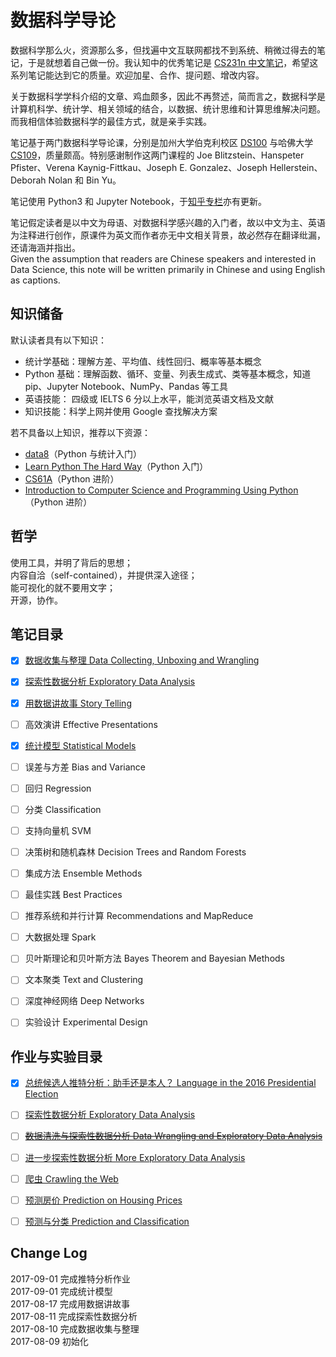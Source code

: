 # 数据科学导论
数据科学那么火，资源那么多，但找遍中文互联网都找不到系统、稍微过得去的笔记，于是就想着自己做一份。我认知中的优秀笔记是 [CS231n 中文笔记](https://zhuanlan.zhihu.com/p/21930884?refer=intelligentunit)，希望这系列笔记能达到它的质量。欢迎加星、合作、提问题、增改内容。

关于数据科学学科介绍的文章、鸡血颇多，因此不再赘述，简而言之，数据科学是计算机科学、统计学、相关领域的结合，以数据、统计思维和计算思维解决问题。而我相信体验数据科学的最佳方式，就是亲手实践。

笔记基于两门数据科学导论课，分别是加州大学伯克利校区 [DS100](http://www.ds100.org/sp17/syllabus) 与哈佛大学 [CS109](http://cs109.github.io/2015/pages/videos.html)，质量颇高。特别感谢制作这两门课程的 Joe Blitzstein、Hanspeter Pfister、Verena Kaynig-Fittkau、Joseph E. Gonzalez、Joseph Hellerstein、Deborah Nolan 和 Bin Yu。

笔记使用 Python3 和 Jupyter Notebook，于[知乎专栏](https://zhuanlan.zhihu.com/introdatascience)亦有更新。

笔记假定读者是以中文为母语、对数据科学感兴趣的入门者，故以中文为主、英语为注释进行创作，原课件为英文而作者亦无中文相关背景，故必然存在翻译纰漏，还请海涵并指出。  
Given the assumption that readers are Chinese speakers and interested in Data Science, this note will be written primarily in Chinese and using English as captions.

## 知识储备
默认读者具有以下知识：
* 统计学基础：理解方差、平均值、线性回归、概率等基本概念
* Python 基础：理解函数、循环、变量、列表生成式、类等基本概念，知道 pip、Jupyter Notebook、NumPy、Pandas 等工具
* 英语技能： 四级或 IELTS 6 分以上水平，能浏览英语文档及文献
* 知识技能：科学上网并使用 Google 查找解决方案

若不具备以上知识，推荐以下资源：
* [data8](http://data8.org)（Python 与统计入门）
* [Learn Python The Hard Way](https://learnpythonthehardway.org/book/)（Python 入门）
* [CS61A](http://cs61a.org)（Python 进阶）
* [Introduction to Computer Science and Programming Using Python](https://courses.edx.org/courses/course-v1:MITx+6.00.1x+2T2017/course/)（Python 进阶）

## 哲学
使用工具，并明了背后的思想；  
内容自洽（self-contained），并提供深入途径；  
能可视化的就不要用文字；  
开源，协作。

## 笔记目录
- [x] [数据收集与整理 Data Collecting, Unboxing and Wrangling](https://nbviewer.jupyter.org/github/iewaij/introDataScience/blob/master/01.%20Data%20Collecting%2C%20Unboxing%20and%20Wrangling.ipynb)

- [x] [探索性数据分析 Exploratory Data Analysis](https://github.com/iewaij/introDataScience/blob/master/02.%20Exploratory%20Data%20Analysis.md)

- [x] [用数据讲故事 Story Telling](https://github.com/iewaij/introDataScience/blob/master/03.%20Story%20Telling.md)

- [ ] 高效演讲 Effective Presentations

- [x] [统计模型 Statistical Models](https://github.com/iewaij/introDataScience/blob/master/04.%20Statistical%20Models.md)

- [ ] 误差与方差 Bias and Variance

- [ ] 回归 Regression

- [ ] 分类 Classification

- [ ] 支持向量机 SVM

- [ ] 决策树和随机森林 Decision Trees and Random Forests

- [ ] 集成方法 Ensemble Methods

- [ ] 最佳实践 Best Practices

- [ ] 推荐系统和并行计算 Recommendations and MapReduce

- [ ] 大数据处理 Spark

- [ ] 贝叶斯理论和贝叶斯方法 Bayes Theorem and Bayesian Methods

- [ ] 文本聚类 Text and Clustering

- [ ] 深度神经网络 Deep Networks

- [ ] 实验设计 Experimental Design

## 作业与实验目录

- [x] [总统候选人推特分析：助手还是本人？ Language in the 2016 Presidential Election](https://github.com/iewaij/introDataScience/blob/master/material/homework/DS%20100/hw2/hw2.ipynb)
- [ ] [探索性数据分析 Exploratory Data Analysis](https://github.com/iewaij/introDataScience/blob/master/material/homework/CS%20109/HW1.ipynb)
- [ ] [~~数据清洗与探索性数据分析 Data Wrangling and Exploratory Data Analysis~~](https://github.com/iewaij/introDataScience/blob/master/material/homework/DS%20100/hw3/hw3.ipynb)
- [ ] [进一步探索性数据分析 More Exploratory Data Analysis](https://github.com/iewaij/introDataScience/blob/master/material/homework/CS%20109/HW2.ipynb)
- [ ] [爬虫 Crawling the Web](https://github.com/iewaij/introDataScience/blob/master/material/homework/DS%20100/hw5/hw5.ipynb)
- [ ] [预测房价 Prediction on Housing Prices](https://github.com/iewaij/introDataScience/blob/master/material/homework/DS%20100/hw6/hw6.ipynb)
- [ ] [预测与分类 Prediction and Classification](https://github.com/iewaij/introDataScience/blob/master/material/homework/CS%20109/HW3.ipynb)


## Change Log
2017-09-01 完成推特分析作业  
2017-09-01 完成统计模型  
2017-08-17 完成用数据讲故事  
2017-08-11 完成探索性数据分析  
2017-08-10 完成数据收集与整理  
2017-08-09 初始化
